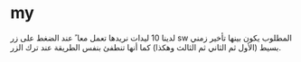 # my
لدینا 10 لیدات نریدھا تعمل معا ً عند الضغط على زر sw المطلوب یكون بینھا تأخیر زمني بسیط (الأول ثم الثاني ثم الثالث وھكذا) كما أنھا تنطفئ بنفس الطریقة عند ترك الزر.
